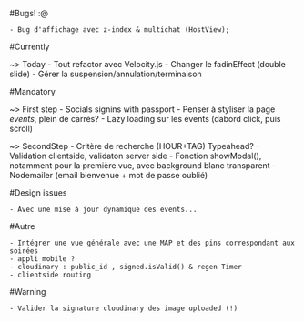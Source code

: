 
#Bugs! :@
	
	- Bug d'affichage avec z-index & multichat (HostView);	

#Currently

 ~> Today
	- Tout refactor avec Velocity.js - Changer le fadinEffect (double slide)
	- Gérer la suspension/annulation/terminaison

#Mandatory 

  ~> First step 
	- Socials signins with passport 
	- Penser à styliser la page *events*, plein de carrés?
	- Lazy loading sur les events (dabord click, puis scroll)

  ~> SecondStep
	- Critère de recherche (HOUR+TAG) Typeahead?
	- Validation clientside, validaton server side
	- Fonction showModal(), notamment pour la première vue, avec background blanc transparent
	- Nodemailer (email bienvenue + mot de passe oublié)  

#Design issues

	- Avec une mise à jour dynamique des events... 

#Autre 

	- Intégrer une vue générale avec une MAP et des pins correspondant aux soirées
	- appli mobile ?
	- cloudinary : public_id , signed.isValid() & regen Timer
	- clientside routing



#Warning
		
	- Valider la signature cloudinary des image uploaded (!)
 